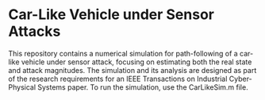 # Car-Like Vehicle under Sensor Attacks

This repository contains a numerical simulation for path-following of a car-like vehicle under sensor attack, focusing on estimating both the real state and attack magnitudes. The simulation and its analysis are designed as part of the research requirements for an IEEE Transactions on Industrial Cyber-Physical Systems paper. To run the simulation, use the CarLikeSim.m file.
